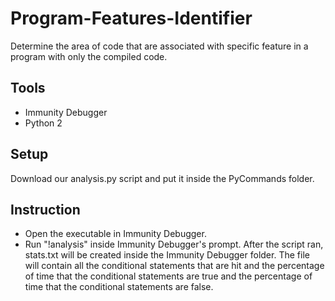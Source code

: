 # Program-Features-Identifier
Determine the area of code that are associated with specific feature in a program with only the compiled code.

Tools
-----
+   Immunity Debugger 
+   Python 2

Setup
-----
Download our analysis.py script and put it inside the PyCommands folder.

Instruction
-----------
+   Open the executable in Immunity Debugger. 
+   Run "!analysis" inside Immunity Debugger's prompt. After the script ran, stats.txt will be created inside the Immunity Debugger folder. The file will contain all the conditional statements that are hit and the percentage of time that the conditional statements are true and the percentage of time that the conditional statements are false.
